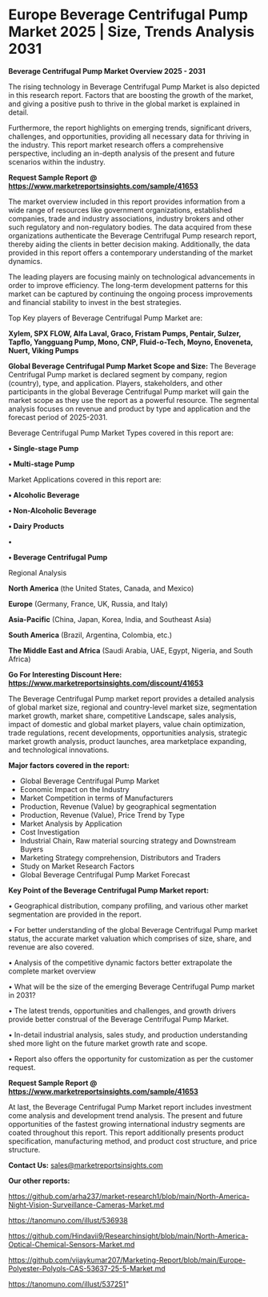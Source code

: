 # Europe Beverage Centrifugal Pump Market 2025 | Size, Trends Analysis 2031

<Strong> Beverage Centrifugal Pump Market Overview 2025 - 2031</strong>

The rising technology in Beverage Centrifugal Pump Market is also depicted in this research report. Factors that are boosting the growth of the market, and giving a positive push to thrive in the global market is explained in detail.

Furthermore, the report highlights on emerging trends, significant drivers, challenges, and opportunities, providing all necessary data for thriving in the industry. This report market research offers a comprehensive perspective, including an in-depth analysis of the present and future scenarios within the industry.

<strong>Request Sample Report @ <a href=https://www.marketreportsinsights.com/sample/41653>https://www.marketreportsinsights.com/sample/41653</a></strong>

The market overview included in this report provides information from a wide range of resources like government organizations, established companies, trade and industry associations, industry brokers and other such regulatory and non-regulatory bodies. The data acquired from these organizations authenticate the Beverage Centrifugal Pump research report, thereby aiding the clients in better decision making. Additionally, the data provided in this report offers a contemporary understanding of the market dynamics.

The leading players are focusing mainly on technological advancements in order to improve efficiency. The long-term development patterns for this market can be captured by continuing the ongoing process improvements and financial stability to invest in the best strategies.

Top Key players of Beverage Centrifugal Pump Market are:

<strong>Xylem, SPX FLOW, Alfa Laval, Graco, Fristam Pumps, Pentair, Sulzer, Tapflo, Yangguang Pump, Mono, CNP, Fluid-o-Tech, Moyno, Enoveneta, Nuert, Viking Pumps</strong>

<strong><b>Global Beverage Centrifugal Pump Market Scope and Size:</b></strong>
The Beverage Centrifugal Pump market is declared segment by company, region (country), type, and application. Players, stakeholders, and other participants in the global Beverage Centrifugal Pump market will gain the market scope as they use the report as a powerful resource. The segmental analysis focuses on revenue and product by type and application and the forecast period of 2025-2031.

Beverage Centrifugal Pump Market Types covered in this report are:

<strong>•  Single-stage Pump

•  Multi-stage Pump</strong>

Market Applications covered in this report are:

<strong>•  Alcoholic Beverage

•  Non-Alcoholic Beverage

•  Dairy Products

•  

•  Beverage Centrifugal Pump</strong> 

Regional Analysis

<strong>North America</strong> (the United States, Canada, and Mexico)

<strong>Europe</strong> (Germany, France, UK, Russia, and Italy)

<strong>Asia-Pacific</strong> (China, Japan, Korea, India, and Southeast Asia)

<strong>South America</strong> (Brazil, Argentina, Colombia, etc.)

<strong>The Middle East and Africa</strong> (Saudi Arabia, UAE, Egypt, Nigeria, and South Africa)

<strong>Go For Interesting Discount Here: <a href=https://www.marketreportsinsights.com/discount/41653>https://www.marketreportsinsights.com/discount/41653</a></strong>

The Beverage Centrifugal Pump market report provides a detailed analysis of global market size, regional and country-level market size, segmentation market growth, market share, competitive Landscape, sales analysis, impact of domestic and global market players, value chain optimization, trade regulations, recent developments, opportunities analysis, strategic market growth analysis, product launches, area marketplace expanding, and technological innovations.

<strong><b>Major factors covered in the report:</b></strong>
<ul>
  <li>Global Beverage Centrifugal Pump Market </li>
  <li>Economic Impact on the Industry</li>
  <li>Market Competition in terms of Manufacturers</li>
  <li>Production, Revenue (Value) by geographical segmentation</li>
  <li>Production, Revenue (Value), Price Trend by Type</li>
  <li>Market Analysis by Application</li>
  <li>Cost Investigation</li>
  <li>Industrial Chain, Raw material sourcing strategy and Downstream Buyers</li>
  <li>Marketing Strategy comprehension, Distributors and Traders</li>
  <li>Study on Market Research Factors</li>
  <li>Global Beverage Centrifugal Pump Market Forecast</li>
</ul>

<strong><b>Key Point of the Beverage Centrifugal Pump Market report:</b></strong>

• Geographical distribution, company profiling, and various other market segmentation are provided in the report.

• For better understanding of the global Beverage Centrifugal Pump market status, the accurate market valuation which comprises of size, share, and revenue are also covered.

• Analysis of the competitive dynamic factors better extrapolate the complete market overview

• What will be the size of the emerging Beverage Centrifugal Pump market in 2031?

• The latest trends, opportunities and challenges, and growth drivers provide better construal of the Beverage Centrifugal Pump Market.

• In-detail industrial analysis, sales study, and production understanding shed more light on the future market growth rate and scope.

• Report also offers the opportunity for customization as per the customer request.

<strong>Request Sample Report @ <a href=https://www.marketreportsinsights.com/sample/41653>https://www.marketreportsinsights.com/sample/41653</a></strong>

At last, the Beverage Centrifugal Pump Market report includes investment come analysis and development trend analysis. The present and future opportunities of the fastest growing international industry segments are coated throughout this report. This report additionally presents product specification, manufacturing method, and product cost structure, and price structure.

<strong>Contact Us:</strong>
sales@marketreportsinsights.com

<strong>Our other reports:</strong>

<a href=https://github.com/arha237/market-research1/blob/main/North-America-Night-Vision-Surveillance-Cameras-Market.md>https://github.com/arha237/market-research1/blob/main/North-America-Night-Vision-Surveillance-Cameras-Market.md</a>

<a href=https://tanomuno.com/illust/536938>https://tanomuno.com/illust/536938</a>

<a href=https://github.com/Hindavii9/Researchinsight/blob/main/North-America-Optical-Chemical-Sensors-Market.md>https://github.com/Hindavii9/Researchinsight/blob/main/North-America-Optical-Chemical-Sensors-Market.md</a>

<a href=https://github.com/vijaykumar207/Marketing-Report/blob/main/Europe-Polyester-Polyols-CAS-53637-25-5-Market.md>https://github.com/vijaykumar207/Marketing-Report/blob/main/Europe-Polyester-Polyols-CAS-53637-25-5-Market.md</a>

<a href=https://tanomuno.com/illust/537251>https://tanomuno.com/illust/537251</a>"
